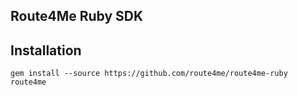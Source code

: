 Route4Me Ruby SDK
-----------------

## Installation

```
gem install --source https://github.com/route4me/route4me-ruby route4me
```
